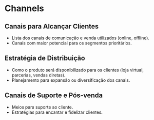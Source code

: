 # Channels

## Canais para Alcançar Clientes

- Lista dos canais de comunicação e venda utilizados (online, offline).
- Canais com maior potencial para os segmentos prioritários.

## Estratégia de Distribuição

- Como o produto será disponibilizado para os clientes (loja virtual, parcerias, vendas diretas).
- Planejamento para expansão ou diversificação dos canais.

## Canais de Suporte e Pós-venda

- Meios para suporte ao cliente.
- Estratégias para encantar e fidelizar clientes.
